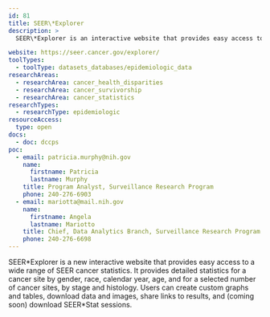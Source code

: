 ```yaml
---
id: 81
title: SEER\*Explorer
description: >
  SEER\*Explorer is an interactive website that provides easy access to detailed statistics for a cancer site by gender, race, calendar year, age, and for a selected number of cancer sites, by stage and histology.

website: https://seer.cancer.gov/explorer/
toolTypes:
  - toolType: datasets_databases/epidemiologic_data
researchAreas:
  - researchArea: cancer_health_disparities
  - researchArea: cancer_survivorship
  - researchArea: cancer_statistics
researchTypes:
  - researchType: epidemiologic
resourceAccess:
  type: open
docs:
  - doc: dccps
poc:
  - email: patricia.murphy@nih.gov
    name:
      firstname: Patricia
      lastname: Murphy
    title: Program Analyst, Surveillance Research Program
    phone: 240-276-6903
  - email: mariotta@mail.nih.gov
    name:
      firstname: Angela
      lastname: Mariotto
    title: Chief, Data Analytics Branch, Surveillance Research Program
    phone: 240-276-6698
---
```

SEER\*Explorer is a new interactive website that provides easy access to a wide range of SEER cancer statistics. It provides detailed statistics for a cancer site by gender, race, calendar year, age, and for a selected number of cancer sites, by stage and histology. Users can create custom graphs and tables, download data and images, share links to results, and (coming soon) download SEER\*Stat sessions.